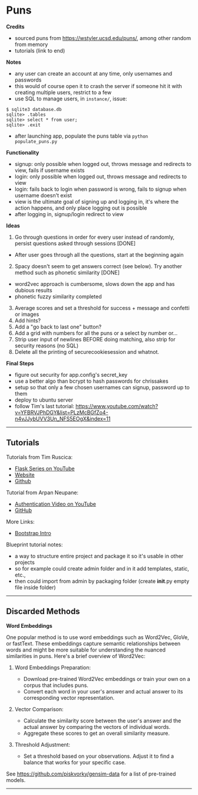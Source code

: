 # Puns

__Credits__
- sourced puns from https://wstyler.ucsd.edu/puns/, among other random from memory
- tutorials (link to end)

__Notes__
- any user can create an account at any time, only usernames and passwords
- this would of course open it to crash the server if someone hit it with creating multiple users, restrict to a few
- use SQL to manage users, in `instance/`, issue:
```
$ sqlite3 database.db
sqlite> .tables
sqlite> select * from user;
sqlite> .exit
```
- after launching app, populate the puns table via `python populate_puns.py`

__Functionality__
- signup: only possible when logged out, throws message and redirects to view, fails if username exists
- login: only possible when logged out, throws message and redirects to view
- login: fails back to login when password is wrong, fails to signup when username doesn't exist
- view is the ultimate goal of signing up and logging in, it's where the action happens, and only place logging out is possible
- after logging in, signup/login redirect to view

__Ideas__
1. Go through questions in order for every user instead of randomly, persist questions asked through sessions [DONE]
  + After user goes through all the questions, start at the beginning again
2. Spacy doesn't seem to get answers correct (see below). Try another method such as phonetic similarity [DONE]
  + word2vec approach is cumbersome, slows down the app and has dubious results
  + phonetic fuzzy similarity completed
3. Average scores and set a threshold for success + message and confetti or images
4. Add hints?
5. Add a "go back to last one" button?
6. Add a grid with numbers for all the puns or a select by number or...
7. Strip user input of newlines BEFORE doing matching, also strip for security reasons (no SQL)
8. Delete all the printing of securecookiesession and whatnot.

__Final Steps__

- figure out security for app.config's secret_key
- use a better algo than bcrypt to hash passwords for chrissakes
- setup so that only a few chosen usernames can signup, password up to them
- deploy to ubuntu server
- follow Tim's last tutorial: https://www.youtube.com/watch?v=YFBRVJPhDGY&list=PLzMcBGfZo4-n4vJJybUVV3Un_NFS5EOgX&index=11

---

## Tutorials

Tutorials from Tim Ruscica: 
- [Flask Series on YouTube](https://www.youtube.com/@TechWithTim)
- [Website](https://www.techwithtim.net)
- [Github](https://github.com/techwithtim)

Tutorial from Arpan Neupane:
- [Authentication Video on YouTube](https://www.youtube.com/watch?v=71EU8gnZqZQ)
- [GitHub](https://github.com/arpanneupane19/Python-Flask-Authentication-Tutorial/blob/main/app.py)

More Links:
- [Bootstrap Intro](https://getbootstrap.com/docs/5.3/getting-started/introduction/)

Blueprint tutorial notes:
- a way to structure entire project and package it so it's usable in other projects
- so for example could create admin folder and in it add templates, static, etc.,
- then could import from admin by packaging folder (create __init__.py empty file inside folder)

---

## Discarded Methods

__Word Embeddings__

One popular method is to use word embeddings such as Word2Vec, GloVe, or fastText. These embeddings capture semantic relationships between words and might be more suitable for understanding the nuanced similarities in puns. Here's a brief overview of Word2Vec:

1. Word Embeddings Preparation:
    - Download pre-trained Word2Vec embeddings or train your own on a corpus that includes puns.
    - Convert each word in your user's answer and actual answer to its corresponding vector representation.

2. Vector Comparison:
    - Calculate the similarity score between the user's answer and the actual answer by comparing the vectors of individual words.
    - Aggregate these scores to get an overall similarity measure.

3. Threshold Adjustment:
    - Set a threshold based on your observations. Adjust it to find a balance that works for your specific case.

See https://github.com/piskvorky/gensim-data for a list of pre-trained models.

---
